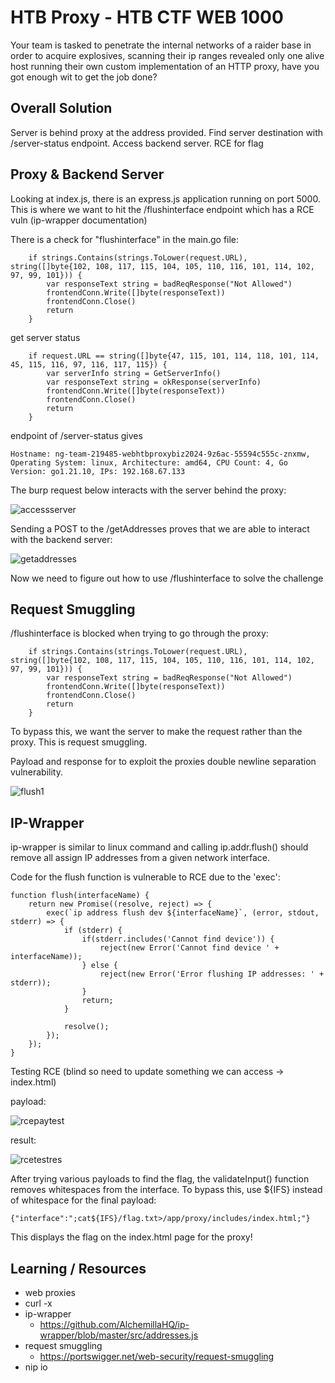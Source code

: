 # HTB Proxy - HTB CTF WEB 1000

Your team is tasked to penetrate the internal networks of a raider base in order to acquire explosives, scanning their ip ranges revealed only one alive host running their own custom implementation of an HTTP proxy, have you got enough wit to get the job done?

## Overall Solution

Server is behind proxy at the address provided. Find server destination with /server-status endpoint. Access backend server. RCE for flag

## Proxy & Backend Server

Looking at index.js, there is an express.js application running on port 5000. This is where we want to hit the /flushinterface endpoint which has a RCE vuln (ip-wrapper documentation)

There is a check for "flushinterface" in the main.go file:

```
	if strings.Contains(strings.ToLower(request.URL), string([]byte{102, 108, 117, 115, 104, 105, 110, 116, 101, 114, 102, 97, 99, 101})) {
		var responseText string = badReqResponse("Not Allowed")
		frontendConn.Write([]byte(responseText))
		frontendConn.Close()
		return
	}
```


get server status

```
	if request.URL == string([]byte{47, 115, 101, 114, 118, 101, 114, 45, 115, 116, 97, 116, 117, 115}) {
		var serverInfo string = GetServerInfo()
		var responseText string = okResponse(serverInfo)
		frontendConn.Write([]byte(responseText))
		frontendConn.Close()
		return
	}

```

endpoint of /server-status gives

```Hostname: ng-team-219485-webhtbproxybiz2024-9z6ac-55594c555c-znxmw, Operating System: linux, Architecture: amd64, CPU Count: 4, Go Version: go1.21.10, IPs: 192.168.67.133```

The burp request below interacts with the server behind the proxy:

![accessserver](https://github.com/user-attachments/assets/8ac0d119-e754-4094-9f08-2e8149f28422)


Sending a POST to the /getAddresses proves that we are able to interact with the backend server:

![getaddresses](https://github.com/user-attachments/assets/9aac7106-22c4-4c9b-930d-a94448779504)

Now we need to figure out how to use /flushinterface to solve the challenge

## Request Smuggling

/flushinterface is blocked when trying to go through the proxy:

```
	if strings.Contains(strings.ToLower(request.URL), string([]byte{102, 108, 117, 115, 104, 105, 110, 116, 101, 114, 102, 97, 99, 101})) {
		var responseText string = badReqResponse("Not Allowed")
		frontendConn.Write([]byte(responseText))
		frontendConn.Close()
		return
	}
```

To bypass this, we want the server to make the request rather than the proxy. This is request smuggling.

Payload and response for to exploit the proxies double newline separation vulnerability.

![flush1](https://github.com/user-attachments/assets/316d8f26-9229-48cd-8ab8-edc6f75b4b49)


## IP-Wrapper

ip-wrapper is similar to linux command and calling ip.addr.flush() should remove all assign IP addresses from a given network interface.

Code for the flush function is vulnerable to RCE due to the 'exec':

```
function flush(interfaceName) {
    return new Promise((resolve, reject) => {
        exec(`ip address flush dev ${interfaceName}`, (error, stdout, stderr) => {
            if (stderr) {
                if(stderr.includes('Cannot find device')) {
                    reject(new Error('Cannot find device ' + interfaceName));
                } else {
                    reject(new Error('Error flushing IP addresses: ' + stderr));
                }
                return;
            }

            resolve();
        });
    });
}
```

Testing RCE (blind so need to update something we can access -> index.html)

payload:

![rcepaytest](https://github.com/user-attachments/assets/cd0fafcb-e81a-4aa1-9662-7df033786ad2)


result:

![rcetestres](https://github.com/user-attachments/assets/2c9aa01a-737f-4a46-9f61-5699fbd6f64b)


After trying various payloads to find the flag, the validateInput() function removes whitespaces from the interface. To bypass this, use ${IFS} instead of whitespace for the final payload:

```{"interface":";cat${IFS}/flag.txt>/app/proxy/includes/index.html;"}```

This displays the flag on the index.html page for the proxy!

## Learning / Resources

- web proxies
- curl -x
- ip-wrapper
	- https://github.com/AlchemillaHQ/ip-wrapper/blob/master/src/addresses.js
- request smuggling
	- https://portswigger.net/web-security/request-smuggling
- nip io
